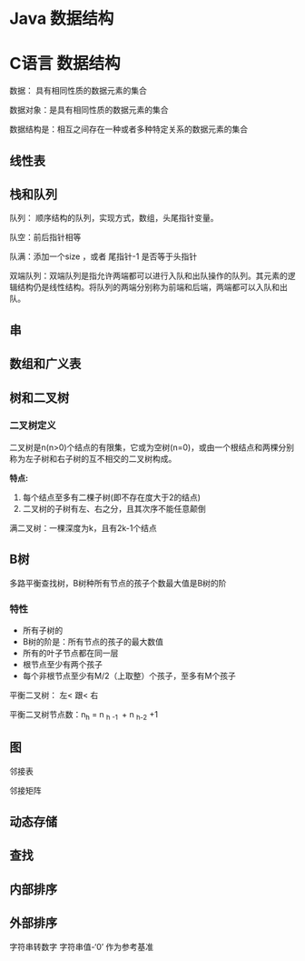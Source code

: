 # Java 数据结构 

# C语言 数据结构

数据： 具有相同性质的数据元素的集合

数据对象：是具有相同性质的数据元素的集合

数据结构是：相互之间存在一种或者多种特定关系的数据元素的集合

## 线性表

## 栈和队列



队列： 顺序结构的队列，实现方式，数组，头尾指针变量。

队空：前后指针相等

队满：添加一个size ，或者 尾指针-1 是否等于头指针



双端队列：双端队列是指允许两端都可以进行入队和出队操作的队列。其元素的逻辑结构仍是线性结构。将队列的两端分别称为前端和后端，两端都可以入队和出队。













## 串


##  数组和广义表

## 树和二叉树

### 二叉树定义

二叉树是n(n>0)个结点的有限集，它或为空树(n=0)，或由一个根结点和两棵分别称为左子树和右子树的互不相交的二叉树构成。

**特点:**

1. 每个结点至多有二棵子树(即不存在度大于2的结点)
2. 二叉树的子树有左、右之分，且其次序不能任意颠倒



满二叉树：一棵深度为k，且有2k-1个结点


## B树
多路平衡查找树，B树种所有节点的孩子个数最大值是B树的阶
### 特性
- 所有子树的
- B树的阶是：所有节点的孩子的最大数值
- 所有的叶子节点都在同一层
- 根节点至少有两个孩子 
- 每个非根节点至少有M/2（上取整）个孩子，至多有M个孩子



平衡二叉树： 左< 跟< 右

平衡二叉树节点数：n<sub>h</sub> =  n <sub>h -1 </sub> + n <sub>h-2</sub> +1

## 图

邻接表 

邻接矩阵

##  动态存储

## 查找

## 内部排序

## 外部排序

字符串转数字    字符串值-‘0’ 作为参考基准 
